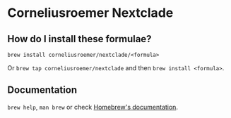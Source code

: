 # Corneliusroemer Nextclade

## How do I install these formulae?

`brew install corneliusroemer/nextclade/<formula>`

Or `brew tap corneliusroemer/nextclade` and then `brew install <formula>`.

## Documentation

`brew help`, `man brew` or check [Homebrew's documentation](https://docs.brew.sh).
